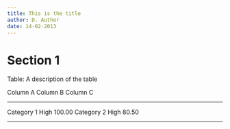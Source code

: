 ```yaml
---
title: This is the title
author: D. Author
date: 14-02-2013
---
```


# Section 1

Table: A description of the table

Column A    Column B    Column C
---------  ----------  ---------
Category 1    High        100.00
Category 2    High         80.50
---------  ----------  ---------
